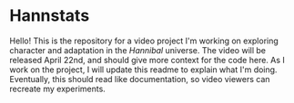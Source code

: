# Hannstats

Hello! This is the repository for a video project I'm working on exploring character and adaptation in the _Hannibal_ universe. The video will be released April 22nd, and should give more context for the code here. As I work on the project, I will update this readme to explain what I'm doing. Eventually, this should read like documentation, so video viewers can recreate my experiments.
